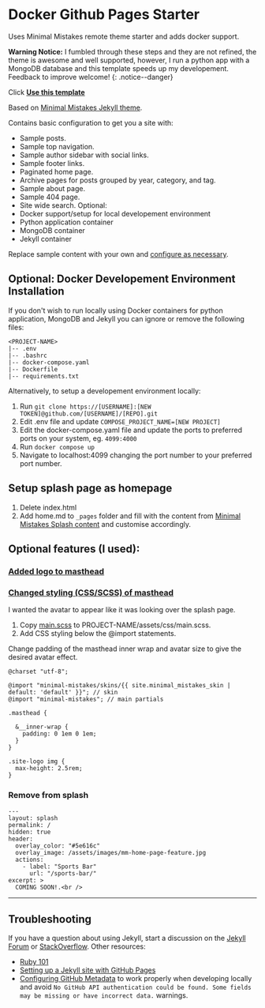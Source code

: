 # Docker Github Pages Starter

Uses Minimal Mistakes remote theme starter and adds docker support.

**Warning Notice:** I fumbled through these steps and they are not refined, the theme is awesome and well supported, however, I run a python app with a MongoDB database and this template speeds up my developement. Feedback to improve welcome!
{: .notice--danger}

Click [**Use this template**](https://github.com/mrwayneo/docker-github-pages-starter/generate) 

Based on [Minimal Mistakes Jekyll theme](https://github.com/mmistakes/minimal-mistakes).

Contains basic configuration to get you a site with:

- Sample posts.
- Sample top navigation.
- Sample author sidebar with social links.
- Sample footer links.
- Paginated home page.
- Archive pages for posts grouped by year, category, and tag.
- Sample about page.
- Sample 404 page.
- Site wide search.
Optional:
- Docker support/setup for local developement environment
- Python application container
- MongoDB container
- Jekyll container

Replace sample content with your own and [configure as necessary](https://mmistakes.github.io/minimal-mistakes/docs/configuration/).

## Optional: Docker Developement Environment Installation

If you don't wish to run locally using Docker containers for python application, MongoDB and Jekyll you can ignore or remove the following files:

```
<PROJECT-NAME>
|-- .env
|-- .bashrc
|-- docker-compose.yaml
|-- Dockerfile
|-- requirements.txt
```

Alternatively, to setup a developement environment locally:

1. Run `git clone https://[USERNAME]:[NEW TOKEN]@github.com/[USERNAME]/[REPO].git`
3. Edit .env file and update `COMPOSE_PROJECT_NAME=[NEW PROJECT]`
4. Edit the docker-compose.yaml file and update the ports to preferred ports on your system, eg. `4099:4000`
5. Run `docker compose up`
6. Navigate to localhost:4099 changing the port number to your preferred port number.

## Setup splash page as homepage

1. Delete index.html
2. Add home.md to `_pages` folder and fill with the content from [Minimal Mistakes Splash content](https://github.com/mmistakes/minimal-mistakes/blob/master/docs/_pages/splash-page.md) and customise accordingly.

## Optional features (I used):

### [Added logo to masthead](https://mmistakes.github.io/minimal-mistakes/docs/configuration/#site-masthead-logo)

### [Changed styling (CSS/SCSS) of masthead](https://mmistakes.github.io/minimal-mistakes/docs/stylesheets/)

I wanted the avatar to appear like it was looking over the splash page. 

1. Copy [main.scss](https://github.com/mmistakes/minimal-mistakes/blob/master/assets/css/main.scss) to PROJECT-NAME/assets/css/main.scss.
2. Add CSS styling below the @import statements.

Change padding of the masthead inner wrap and avatar size to give the desired avatar effect.
```
@charset "utf-8";

@import "minimal-mistakes/skins/{{ site.minimal_mistakes_skin | default: 'default' }}"; // skin
@import "minimal-mistakes"; // main partials

.masthead {

  &__inner-wrap {
    padding: 0 1em 0 1em;
  }
}

.site-logo img {
  max-height: 2.5rem;
}
```

### Remove from splash

```
---
layout: splash
permalink: /
hidden: true
header:
  overlay_color: "#5e616c"
  overlay_image: /assets/images/mm-home-page-feature.jpg
  actions:
    - label: "Sports Bar"
      url: "/sports-bar/"
excerpt: >
  COMING SOON!.<br />
```

---

## Troubleshooting

If you have a question about using Jekyll, start a discussion on the [Jekyll Forum](https://talk.jekyllrb.com/) or [StackOverflow](https://stackoverflow.com/questions/tagged/jekyll). Other resources:

- [Ruby 101](https://jekyllrb.com/docs/ruby-101/)
- [Setting up a Jekyll site with GitHub Pages](https://jekyllrb.com/docs/github-pages/)
- [Configuring GitHub Metadata](https://github.com/jekyll/github-metadata/blob/master/docs/configuration.md#configuration) to work properly when developing locally and avoid `No GitHub API authentication could be found. Some fields may be missing or have incorrect data.` warnings.
